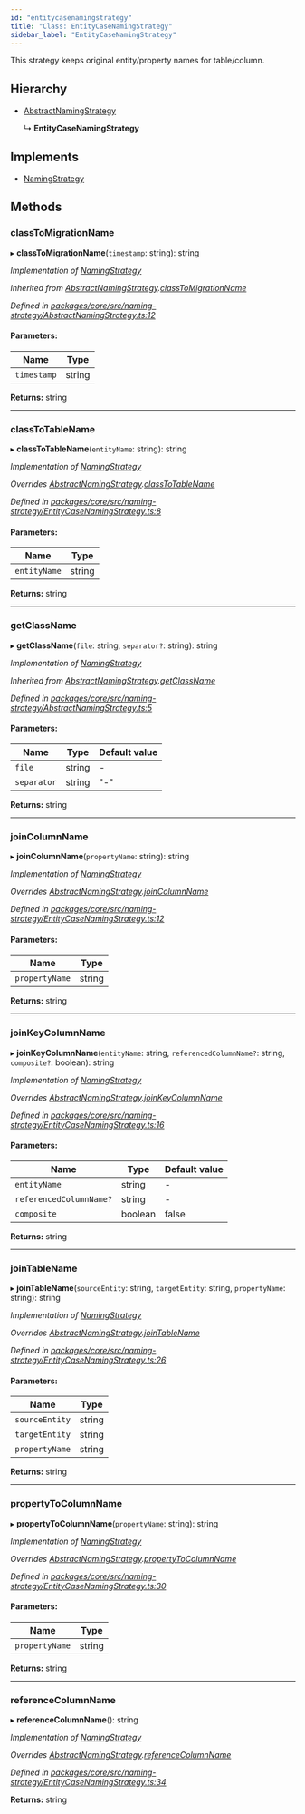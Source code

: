 ```yaml
---
id: "entitycasenamingstrategy"
title: "Class: EntityCaseNamingStrategy"
sidebar_label: "EntityCaseNamingStrategy"
---
```


This strategy keeps original entity/property names for table/column.

## Hierarchy

* [AbstractNamingStrategy](abstractnamingstrategy.md)

  ↳ **EntityCaseNamingStrategy**

## Implements

* [NamingStrategy](../interfaces/namingstrategy.md)

## Methods

### classToMigrationName

▸ **classToMigrationName**(`timestamp`: string): string

*Implementation of [NamingStrategy](../interfaces/namingstrategy.md)*

*Inherited from [AbstractNamingStrategy](abstractnamingstrategy.md).[classToMigrationName](abstractnamingstrategy.md#classtomigrationname)*

*Defined in [packages/core/src/naming-strategy/AbstractNamingStrategy.ts:12](https://github.com/mikro-orm/mikro-orm/blob/c7aaca40d/packages/core/src/naming-strategy/AbstractNamingStrategy.ts#L12)*

#### Parameters:

Name | Type |
------ | ------ |
`timestamp` | string |

**Returns:** string

___

### classToTableName

▸ **classToTableName**(`entityName`: string): string

*Implementation of [NamingStrategy](../interfaces/namingstrategy.md)*

*Overrides [AbstractNamingStrategy](abstractnamingstrategy.md).[classToTableName](abstractnamingstrategy.md#classtotablename)*

*Defined in [packages/core/src/naming-strategy/EntityCaseNamingStrategy.ts:8](https://github.com/mikro-orm/mikro-orm/blob/c7aaca40d/packages/core/src/naming-strategy/EntityCaseNamingStrategy.ts#L8)*

#### Parameters:

Name | Type |
------ | ------ |
`entityName` | string |

**Returns:** string

___

### getClassName

▸ **getClassName**(`file`: string, `separator?`: string): string

*Implementation of [NamingStrategy](../interfaces/namingstrategy.md)*

*Inherited from [AbstractNamingStrategy](abstractnamingstrategy.md).[getClassName](abstractnamingstrategy.md#getclassname)*

*Defined in [packages/core/src/naming-strategy/AbstractNamingStrategy.ts:5](https://github.com/mikro-orm/mikro-orm/blob/c7aaca40d/packages/core/src/naming-strategy/AbstractNamingStrategy.ts#L5)*

#### Parameters:

Name | Type | Default value |
------ | ------ | ------ |
`file` | string | - |
`separator` | string | "-" |

**Returns:** string

___

### joinColumnName

▸ **joinColumnName**(`propertyName`: string): string

*Implementation of [NamingStrategy](../interfaces/namingstrategy.md)*

*Overrides [AbstractNamingStrategy](abstractnamingstrategy.md).[joinColumnName](abstractnamingstrategy.md#joincolumnname)*

*Defined in [packages/core/src/naming-strategy/EntityCaseNamingStrategy.ts:12](https://github.com/mikro-orm/mikro-orm/blob/c7aaca40d/packages/core/src/naming-strategy/EntityCaseNamingStrategy.ts#L12)*

#### Parameters:

Name | Type |
------ | ------ |
`propertyName` | string |

**Returns:** string

___

### joinKeyColumnName

▸ **joinKeyColumnName**(`entityName`: string, `referencedColumnName?`: string, `composite?`: boolean): string

*Implementation of [NamingStrategy](../interfaces/namingstrategy.md)*

*Overrides [AbstractNamingStrategy](abstractnamingstrategy.md).[joinKeyColumnName](abstractnamingstrategy.md#joinkeycolumnname)*

*Defined in [packages/core/src/naming-strategy/EntityCaseNamingStrategy.ts:16](https://github.com/mikro-orm/mikro-orm/blob/c7aaca40d/packages/core/src/naming-strategy/EntityCaseNamingStrategy.ts#L16)*

#### Parameters:

Name | Type | Default value |
------ | ------ | ------ |
`entityName` | string | - |
`referencedColumnName?` | string | - |
`composite` | boolean | false |

**Returns:** string

___

### joinTableName

▸ **joinTableName**(`sourceEntity`: string, `targetEntity`: string, `propertyName`: string): string

*Implementation of [NamingStrategy](../interfaces/namingstrategy.md)*

*Overrides [AbstractNamingStrategy](abstractnamingstrategy.md).[joinTableName](abstractnamingstrategy.md#jointablename)*

*Defined in [packages/core/src/naming-strategy/EntityCaseNamingStrategy.ts:26](https://github.com/mikro-orm/mikro-orm/blob/c7aaca40d/packages/core/src/naming-strategy/EntityCaseNamingStrategy.ts#L26)*

#### Parameters:

Name | Type |
------ | ------ |
`sourceEntity` | string |
`targetEntity` | string |
`propertyName` | string |

**Returns:** string

___

### propertyToColumnName

▸ **propertyToColumnName**(`propertyName`: string): string

*Implementation of [NamingStrategy](../interfaces/namingstrategy.md)*

*Overrides [AbstractNamingStrategy](abstractnamingstrategy.md).[propertyToColumnName](abstractnamingstrategy.md#propertytocolumnname)*

*Defined in [packages/core/src/naming-strategy/EntityCaseNamingStrategy.ts:30](https://github.com/mikro-orm/mikro-orm/blob/c7aaca40d/packages/core/src/naming-strategy/EntityCaseNamingStrategy.ts#L30)*

#### Parameters:

Name | Type |
------ | ------ |
`propertyName` | string |

**Returns:** string

___

### referenceColumnName

▸ **referenceColumnName**(): string

*Implementation of [NamingStrategy](../interfaces/namingstrategy.md)*

*Overrides [AbstractNamingStrategy](abstractnamingstrategy.md).[referenceColumnName](abstractnamingstrategy.md#referencecolumnname)*

*Defined in [packages/core/src/naming-strategy/EntityCaseNamingStrategy.ts:34](https://github.com/mikro-orm/mikro-orm/blob/c7aaca40d/packages/core/src/naming-strategy/EntityCaseNamingStrategy.ts#L34)*

**Returns:** string
